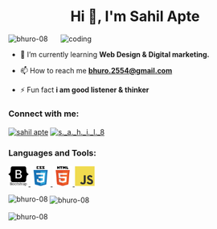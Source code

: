 <h1 align="center">Hi 👋, I'm Sahil Apte</h1>
<img align="right"alt="coding"width="400"src="https://user-images.githubusercontent.com/55389276/140866485-8fb1c876-9a8f-4d6a-98dc-08c4981eaf70.gif"
<p align="left"> <img src="https://komarev.com/ghpvc/?username=bhuro-08&label=Profile%20views&color=0e75b6&style=flat" alt="bhuro-08" /> </p>

- 🌱 I’m currently learning **Web Design & Digital marketing.**

- 📫 How to reach me **bhuro.2554@gmail.com**

- ⚡ Fun fact **i am good listener & thinker**

<h3 align="left">Connect with me:</h3>
<p align="left">
<a href="https://linkedin.com/in/sahil apte" target="blank"><img align="center" src="https://raw.githubusercontent.com/rahuldkjain/github-profile-readme-generator/master/src/images/icons/Social/linked-in-alt.svg" alt="sahil apte" height="30" width="40" /></a>
<a href="https://instagram.com/s._a._h._i._l._8" target="blank"><img align="center" src="https://raw.githubusercontent.com/rahuldkjain/github-profile-readme-generator/master/src/images/icons/Social/instagram.svg" alt="s._a._h._i._l._8" height="30" width="40" /></a>
</p>

<h3 align="left">Languages and Tools:</h3>
<p align="left"> <a href="https://getbootstrap.com" target="_blank" rel="noreferrer"> <img src="https://raw.githubusercontent.com/devicons/devicon/master/icons/bootstrap/bootstrap-plain-wordmark.svg" alt="bootstrap" width="40" height="40"/> </a> <a href="https://www.w3schools.com/css/" target="_blank" rel="noreferrer"> <img src="https://raw.githubusercontent.com/devicons/devicon/master/icons/css3/css3-original-wordmark.svg" alt="css3" width="40" height="40"/> </a> <a href="https://www.w3.org/html/" target="_blank" rel="noreferrer"> <img src="https://raw.githubusercontent.com/devicons/devicon/master/icons/html5/html5-original-wordmark.svg" alt="html5" width="40" height="40"/> </a> <a href="https://developer.mozilla.org/en-US/docs/Web/JavaScript" target="_blank" rel="noreferrer"> <img src="https://raw.githubusercontent.com/devicons/devicon/master/icons/javascript/javascript-original.svg" alt="javascript" width="40" height="40"/> </a> </p>

<p><img align="left" src="https://github-readme-stats.vercel.app/api/top-langs?username=bhuro-08&show_icons=true&locale=en&layout=compact" alt="bhuro-08" /></p>

<p>&nbsp;<img align="center" src="https://github-readme-stats.vercel.app/api?username=bhuro-08&show_icons=true&locale=en" alt="bhuro-08" /></p>

<p><img align="center" src="https://github-readme-streak-stats.herokuapp.com/?user=bhuro-08&" alt="bhuro-08" /></p>
